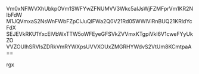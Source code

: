 Vm0xNFlWVXhUbkpOVm1SWFYwZFNUMVV3Wkc5alJsWjFZMFprVm1KR2NIbFdW
M1JQVmxaS2NsWnFWbFZpClJuQlFWa2Q0V21Rd05WWlViRnBUQ21KRldYcFdX
SEJEVkRKU1YxcElVbWxTTW5oWFEyeGFSVkZVVmxKTgpiVkl6V1cweFYyUkZO
VVZOUlhSRVlsZDRkVmRYWXpsUVVXOUxZMGRHYWdvS2VtUm8KCmtpaA==

rgx
